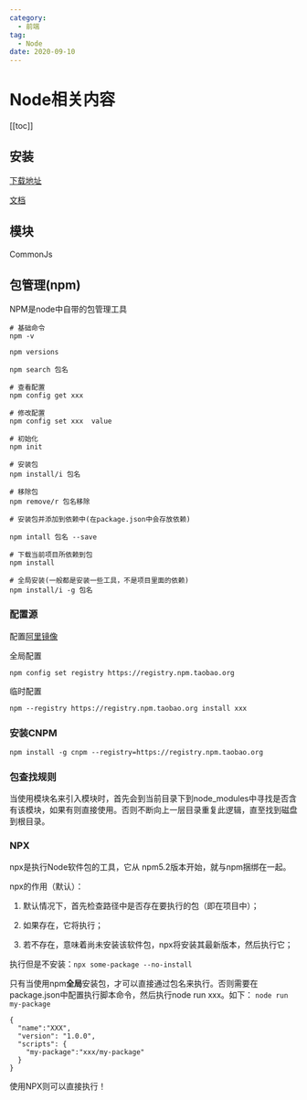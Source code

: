 ```yaml
---
category:
  - 前端
tag:
  - Node
date: 2020-09-10
---
```

# Node相关内容

[[toc]]

## 安装

[下载地址](https://nodejs.org/en/download/)

[文档](https://www.runoob.com/nodejs/nodejs-install-setup.html)

## 模块

CommonJs

## 包管理(npm)

NPM是node中自带的包管理工具

~~~ shell
# 基础命令
npm -v

npm versions

npm search 包名

# 查看配置
npm config get xxx

# 修改配置
npm config set xxx  value

# 初始化
npm init

# 安装包
npm install/i 包名 

# 移除包
npm remove/r 包名移除

# 安装包并添加到依赖中(在package.json中会存放依赖)

npm intall 包名 --save

# 下载当前项目所依赖到包
npm install

# 全局安装(一般都是安装一些工具，不是项目里面的依赖)
npm install/i -g 包名
~~~

### 配置源

配置[阿里镜像](https://npm.taobao.org)

全局配置

`npm config set registry https://registry.npm.taobao.org` 

临时配置

`npm --registry https://registry.npm.taobao.org install xxx`

### 安装CNPM

`npm install -g cnpm --registry=https://registry.npm.taobao.org`


### 包查找规则

当使用模块名来引入模块时，首先会到当前目录下到node_modules中寻找是否含有该模块，如果有则直接使用。否则不断向上一层目录重复此逻辑，直至找到磁盘到根目录。

### NPX

npx是执行Node软件包的工具，它从 npm5.2版本开始，就与npm捆绑在一起。

npx的作用（默认）：

1. 默认情况下，首先检查路径中是否存在要执行的包（即在项目中）；

2. 如果存在，它将执行；

3. 若不存在，意味着尚未安装该软件包，npx将安装其最新版本，然后执行它；

执行但是不安装：`npx some-package --no-install`

只有当使用npm**全局**安装包，才可以直接通过包名来执行。否则需要在package.json中配置执行脚本命令，然后执行node run xxx。如下：
`node run my-package`

~~~ js{5}
{
  "name":"XXX",
  "version": "1.0.0",
  "scripts": {
    "my-package":"xxx/my-package"
  }
}
~~~


使用NPX则可以直接执行！
